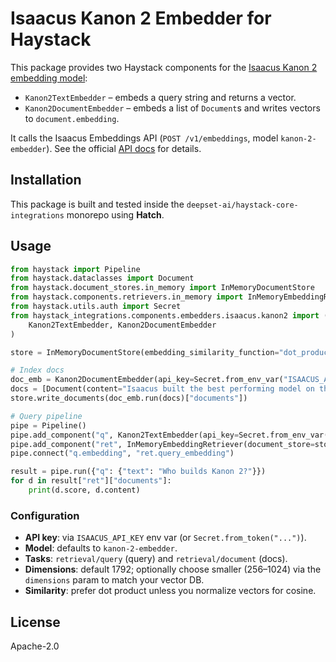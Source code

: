 # Isaacus Kanon 2 Embedder for Haystack

This package provides two Haystack components for the [Isaacus Kanon 2 embedding model]("https://docs.isaacus.com/capabilities/embedding"):

- `Kanon2TextEmbedder` – embeds a query string and returns a vector.
- `Kanon2DocumentEmbedder` – embeds a list of `Document`s and writes vectors to `document.embedding`.

It calls the Isaacus Embeddings API (`POST /v1/embeddings`, model `kanon-2-embedder`). See the official [API docs]("https://docs.isaacus.com/capabilities/embedding") for details.

## Installation
This package is built and tested inside the `deepset-ai/haystack-core-integrations` monorepo using **Hatch**.

## Usage
```python
from haystack import Pipeline
from haystack.dataclasses import Document
from haystack.document_stores.in_memory import InMemoryDocumentStore
from haystack.components.retrievers.in_memory import InMemoryEmbeddingRetriever
from haystack.utils.auth import Secret
from haystack_integrations.components.embedders.isaacus.kanon2 import (
    Kanon2TextEmbedder, Kanon2DocumentEmbedder
)

store = InMemoryDocumentStore(embedding_similarity_function="dot_product")

# Index docs
doc_emb = Kanon2DocumentEmbedder(api_key=Secret.from_env_var("ISAACUS_API_KEY"))
docs = [Document(content="Isaacus built the best performing model on the Massive Legal Embedding Benchmark: Kanon 2 embedder"), Document(content="Haystack supports many embedders.")]
store.write_documents(doc_emb.run(docs)["documents"])

# Query pipeline
pipe = Pipeline()
pipe.add_component("q", Kanon2TextEmbedder(api_key=Secret.from_env_var("ISAACUS_API_KEY")))
pipe.add_component("ret", InMemoryEmbeddingRetriever(document_store=store))
pipe.connect("q.embedding", "ret.query_embedding")

result = pipe.run({"q": {"text": "Who builds Kanon 2?"}})
for d in result["ret"]["documents"]:
    print(d.score, d.content)
```

### Configuration
- **API key**: via `ISAACUS_API_KEY` env var (or `Secret.from_token("...")`).
- **Model**: defaults to `kanon-2-embedder`.
- **Tasks**: `retrieval/query` (query) and `retrieval/document` (docs).
- **Dimensions**: default 1792; optionally choose smaller (256–1024) via the `dimensions` param to match your vector DB.
- **Similarity**: prefer dot product unless you normalize vectors for cosine.

## License
Apache-2.0
